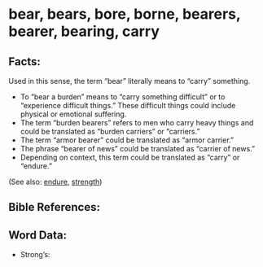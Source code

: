 # bear, bears, bore, borne, bearers, bearer, bearing, carry

## Facts:

Used in this sense, the term “bear” literally means to “carry” something. 

* To “bear a burden” means to “carry something difficult” or to “experience difficult things.” These difficult things could include physical or emotional suffering.
* The term “burden bearers” refers to men who carry heavy things and could be translated as “burden carriers” or “carriers.”
* The term “armor bearer” could be translated as “armor carrier.”
* The phrase “bearer of news” could be translated as “carrier of news.”
* Depending on context, this term could be translated as “carry” or “endure.”


(See also: [endure](../other/endure.md), [strength](../other/strength.md))

## Bible References:


## Word Data:

* Strong’s: 